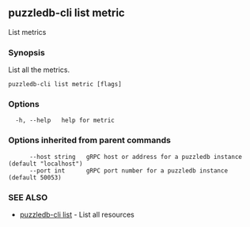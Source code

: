 ## puzzledb-cli list metric

List metrics

### Synopsis

List all the metrics.

```
puzzledb-cli list metric [flags]
```

### Options

```
  -h, --help   help for metric
```

### Options inherited from parent commands

```
      --host string   gRPC host or address for a puzzledb instance (default "localhost")
      --port int      gRPC port number for a puzzledb instance (default 50053)
```

### SEE ALSO

* [puzzledb-cli list](puzzledb-cli_list.md)	 - List all resources

